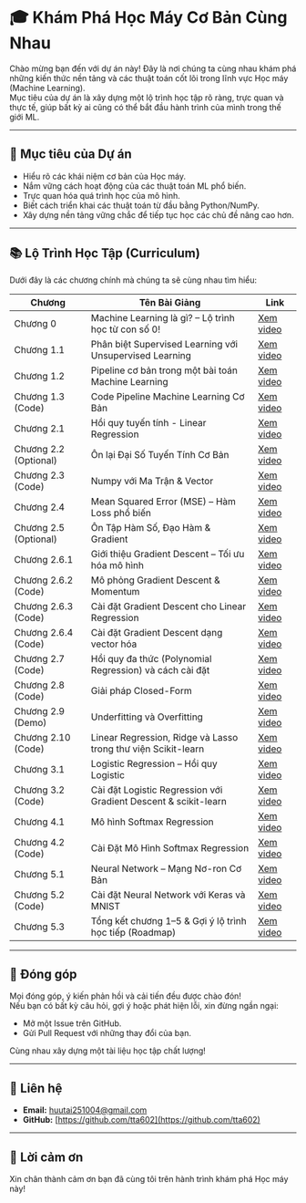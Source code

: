 # 🎓 Khám Phá Học Máy Cơ Bản Cùng Nhau

Chào mừng bạn đến với dự án này! Đây là nơi chúng ta cùng nhau khám phá những kiến thức nền tảng và các thuật toán cốt lõi trong lĩnh vực Học máy (Machine Learning).  
Mục tiêu của dự án là xây dựng một lộ trình học tập rõ ràng, trực quan và thực tế, giúp bất kỳ ai cũng có thể bắt đầu hành trình của mình trong thế giới ML.

---

## 🌟 Mục tiêu của Dự án

- Hiểu rõ các khái niệm cơ bản của Học máy.
- Nắm vững cách hoạt động của các thuật toán ML phổ biến.
- Trực quan hóa quá trình học của mô hình.
- Biết cách triển khai các thuật toán từ đầu bằng Python/NumPy.
- Xây dựng nền tảng vững chắc để tiếp tục học các chủ đề nâng cao hơn.

---

## 📚 Lộ Trình Học Tập (Curriculum)

Dưới đây là các chương chính mà chúng ta sẽ cùng nhau tìm hiểu:

| Chương | Tên Bài Giảng | Link |
|-------|---------------|------|
| Chương 0 | Machine Learning là gì? – Lộ trình học từ con số 0! | [Xem video](https://youtu.be/jwPd0QEz7lM) |
| Chương 1.1 | Phân biệt Supervised Learning với Unsupervised Learning | [Xem video](https://youtu.be/oW2VGubmt_c) |
| Chương 1.2 | Pipeline cơ bản trong một bài toán Machine Learning | [Xem video](https://youtu.be/N7T29yPntGQ) |
| Chương 1.3 (Code) | Code Pipeline Machine Learning Cơ Bản | [Xem video](https://youtu.be/Ic7fTsO9Auo) |
| Chương 2.1 | Hồi quy tuyến tính - Linear Regression | [Xem video](https://youtu.be/nS5eWJu0rGk) |
| Chương 2.2 (Optional) | Ôn lại Đại Số Tuyến Tính Cơ Bản | [Xem video](https://youtu.be/6N8XYvi5BuM) |
| Chương 2.3 (Code) | Numpy với Ma Trận & Vector | [Xem video](https://youtu.be/hKjM5itONgE) |
| Chương 2.4 | Mean Squared Error (MSE) – Hàm Loss phổ biến | [Xem video](https://youtu.be/0USSX-7A0O8) |
| Chương 2.5 (Optional) | Ôn Tập Hàm Số, Đạo Hàm & Gradient | [Xem video](https://youtu.be/SnD2w4m68EQ) |
| Chương 2.6.1 | Giới thiệu Gradient Descent – Tối ưu hóa mô hình | [Xem video](https://youtu.be/URjf7xObtkw) |
| Chương 2.6.2 (Code) | Mô phỏng Gradient Descent & Momentum | [Xem video](https://youtu.be/Q3id37jFCKY) |
| Chương 2.6.3 (Code) | Cài đặt Gradient Descent cho Linear Regression | [Xem video](https://youtu.be/4LLeU-vK20U) |
| Chương 2.6.4 (Code) | Cài đặt Gradient Descent dạng vector hóa | [Xem video](https://youtu.be/l-SV-CuTi6c) |
| Chương 2.7 (Code) | Hồi quy đa thức (Polynomial Regression) và cách cài đặt | [Xem video](https://youtu.be/EFQp49IQx00) |
| Chương 2.8 (Code) | Giải pháp Closed-Form | [Xem video](https://youtu.be/i5_dXkShvC8) |
| Chương 2.9 (Demo) | Underfitting và Overfitting | [Xem video](https://youtu.be/XwHrUa1qArE) |
| Chương 2.10 (Code) | Linear Regression, Ridge và Lasso trong thư viện Scikit-learn | [Xem video](https://youtu.be/xlMHDZfPrSA) |
| Chương 3.1 | Logistic Regression – Hồi quy Logistic | [Xem video](https://youtu.be/p61oJFLoecQ) |
| Chương 3.2 (Code) | Cài đặt Logistic Regression với Gradient Descent & scikit-learn | [Xem video](https://youtu.be/NJ9Nsan_8gI) |
| Chương 4.1 | Mô hình Softmax Regression | [Xem video](https://youtu.be/fXxkoNFY-lA) |
| Chương 4.2 (Code) | Cài Đặt Mô Hình Softmax Regression | [Xem video](https://youtu.be/XEdJwjpkzpU) |
| Chương 5.1 | Neural Network – Mạng Nơ-ron Cơ Bản | [Xem video](https://youtu.be/o6wg6QSn__g) |
| Chương 5.2 (Code) | Cài đặt Neural Network với Keras và MNIST | [Xem video](https://youtu.be/lA1pgMgY1eA) |
| Chương 5.3 | Tổng kết chương 1–5 & Gợi ý lộ trình học tiếp (Roadmap) | [Xem video](https://youtu.be/xzR1CCKWNiQ) |
---

## 🤝 Đóng góp

Mọi đóng góp, ý kiến phản hồi và cải tiến đều được chào đón!  
Nếu bạn có bất kỳ câu hỏi, gợi ý hoặc phát hiện lỗi, xin đừng ngần ngại:

- Mở một Issue trên GitHub.
- Gửi Pull Request với những thay đổi của bạn.

Cùng nhau xây dựng một tài liệu học tập chất lượng!

---

## 📧 Liên hệ

- **Email:** huutai251004@gmail.com  
- **GitHub:** [https://github.com/tta602](https://github.com/tta602)

---

## 🙏 Lời cảm ơn

Xin chân thành cảm ơn bạn đã cùng tôi trên hành trình khám phá Học máy này!
